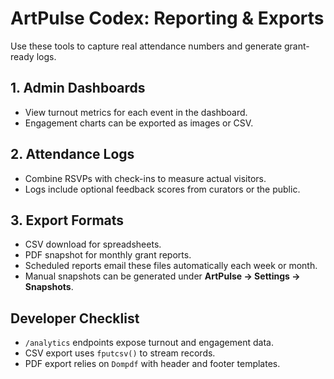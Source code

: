 # ArtPulse Codex: Reporting & Exports

Use these tools to capture real attendance numbers and generate grant-ready logs.

## 1. Admin Dashboards
- View turnout metrics for each event in the dashboard.
- Engagement charts can be exported as images or CSV.

## 2. Attendance Logs
- Combine RSVPs with check-ins to measure actual visitors.
- Logs include optional feedback scores from curators or the public.

## 3. Export Formats
- CSV download for spreadsheets.
- PDF snapshot for monthly grant reports.
- Scheduled reports email these files automatically each week or month.
- Manual snapshots can be generated under **ArtPulse → Settings → Snapshots**.

## Developer Checklist
- `/analytics` endpoints expose turnout and engagement data.
- CSV export uses `fputcsv()` to stream records.
- PDF export relies on `Dompdf` with header and footer templates.

